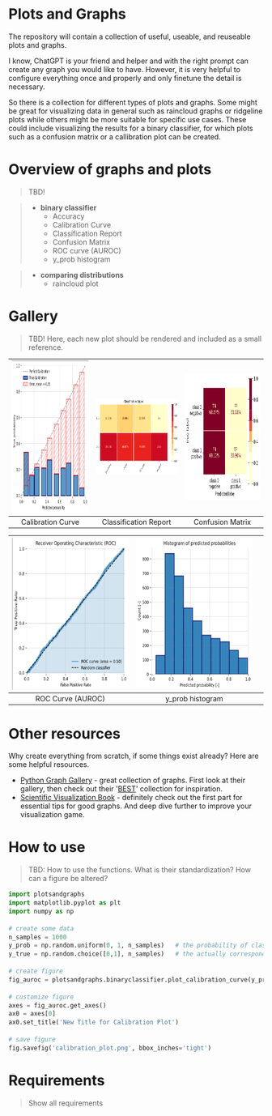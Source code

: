 # Plots and Graphs

The repository will contain a collection of useful, useable, and reuseable plots and graphs.

I know, ChatGPT is your friend and helper and with the right prompt can create any graph you would like to have. 
However, it is very helpful to configure everything once and properly and only finetune the detail is necessary.

So there is a collection for different types of plots and graphs. 
Some might be great for visualizing data in general such as raincloud graphs or ridgeline plots while others might be more suitable for specific use cases. 
These could include visualizing the results for a binary classifier, for which plots such as a confusion matrix or a callibration plot can be created.

# Overview of graphs and plots
>  TBD!

>- **binary classifier**
>    - Accuracy
>    - Calibration Curve
>    - Classification Report
>    - Confusion Matrix
>    - ROC curve (AUROC)
>    - y_prob histogram


>- **comparing distributions**
>    - raincloud plot

# Gallery

> TBD! Here, each new plot should be rendered and included as a small reference.

| <img src="/images/calibration_plot.png" width="300" height="300" alt="Your Image"> | <img src="/images/classification_report.png" width="300" height="150" alt="Your Image"> | <img src="/images/confusion_matrix.png" width="300" height="250" alt="Your Image"> |
|:--------------------------------------------------:|:----------------------------------------------------------:|:-------------------------------------------------:|
|                    Calibration Curve               |                  Classification Report                     |                 Confusion Matrix                 |

| <img src="/images/roc_curve.png" width="300" height="300" alt="Your Image">        | <img src="/images/y_prob_histogram.png" width="300" height="300" alt="Your Image">  |                                                   |
|:--------------------------------------------------:|:----------------------------------------------------------:|:-------------------------------------------------:|
|                    ROC Curve (AUROC)               |                  y_prob histogram                          |                                                   |






# Other resources

Why create everything from scratch, if some things exist already? Here are some helpful resources.

+ [Python Graph Gallery](https://python-graph-gallery.com) - great collection of graphs. First look at their gallery, then check out their '[BEST](https://python-graph-gallery.com/best-python-chart-examples/)' collection for inspiration.
+ [Scientific Visualization Book](https://github.com/rougier/scientific-visualization-book) - definitely check out the first part for essential tips for good graphs. And deep dive further to improve your visualization game.


# How to use
> TBD: How to use the functions. What is their standardization? How can a figure be altered?

```python
import plotsandgraphs
import matplotlib.pyplot as plt
import numpy as np

# create some data
n_samples = 1000
y_prob = np.random.uniform(0, 1, n_samples)   # the probability of class 1 predictions
y_true = np.random.choice([0,1], n_samples)   # the actually corresponding class labels

# create figure
fig_auroc = plotsandgraphs.binaryclassifier.plot_calibration_curve(y_prob, y_true, save_fig_path=None)

# customize figure
axes = fig_auroc.get_axes()
ax0 = axes[0]
ax0.set_title('New Title for Calibration Plot')

# save figure
fig.savefig('calibration_plot.png', bbox_inches='tight')
```

# Requirements
> Show all requirements
